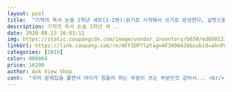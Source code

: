 ```yaml
---
layout: post 
title:  "기적의 독서 논술 1학년 세트(1-2권):읽기로 시작해서 쓰기로 완성한다, 길벗스쿨" 
description: 기적의 독서 논술 1학년 세 ..
date: 2020-08-23 16:03:11 
img: https://static.coupangcdn.com/image/vendor_inventory/b650/ed6b01331d623b0308b44936abd1246173d0e6227bd548d657c275d89544.jpg 
linkUrl: https://link.coupang.com/re/AFFSDP?lptag=AF3600438&subid=ahnPublicAsk&pageKey=1251725528&itemId=2251180110&vendorItemId=70248555639&traceid=V0-113-ed221f41005fcdba 
categories: [1019] 
color: 006064 
price: 16200 
author: Ask View Shop 
cont:  "국어 문제집을 풀면서 아이가 힘들어 하는 부분이 쓰는 부분인것 같아서... <br/><br/>내용이 체계적으로<br/>동생네 집 아이들도 그렇고 애들이 재밌어 하네요<br/>되어있어서 홈스쿨용으로<br/>서점에서 보고 한번 해보자 하고 주문했는데<br/>아이가 좋아하네요<br/>읽고쓰기까지 연결시켜줄 아이로 이 아이가 딱 좋더라고요.<br/><br/>잘샀어요^^<br/>좋아요<br/>좋은것 같아요!!<br/>주말마다 푸는데 내용이 흥미로워서인지 곧잘 하네요^^<br/>책도 아이가 흥미로운거 위주이고 문제도 생각할 수 있는 부분이라서<br/>" 
---
```

